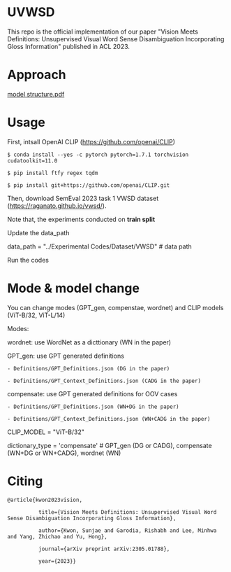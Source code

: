 # UVWSD
This repo is the official implementation of our paper "Vision Meets Definitions: Unsupervised Visual Word Sense Disambiguation Incorporating Gloss Information" published in ACL 2023.

# Approach
[model structure.pdf](https://github.com/soon91jae/UVWSD/files/11585432/model.structure.pdf)

# Usage
First, intsall OpenAI CLIP (https://github.com/openai/CLIP)

    $ conda install --yes -c pytorch pytorch=1.7.1 torchvision cudatoolkit=11.0

    $ pip install ftfy regex tqdm

    $ pip install git+https://github.com/openai/CLIP.git

Then, download SemEval 2023 task 1 VWSD dataset (https://raganato.github.io/vwsd/).

Note that, the experiments conducted on **train split**

Update the data_path 

data_path = "../Experimental Codes/Dataset/VWSD" # data path

Run the codes

# Mode & model change
You can change modes (GPT_gen, compenstae, wordnet) and CLIP models (ViT-B/32, ViT-L/14)

Modes: 

  wordnet: use WordNet as a dicttionary (WN in the paper)
  
  GPT_gen: use GPT generated definitions
  
    - Definitions/GPT_Definitions.json (DG in the paper)
    
    - Definitions/GPT_Context_Definitions.json (CADG in the paper)
    
  compensate: use GPT generated definitions for OOV cases 
  
    - Definitions/GPT_Definitions.json (WN+DG in the paper)
    
    - Definitions/GPT_Context_Definitions.json (WN+CADG in the paper)
    
CLIP_MODEL = "ViT-B/32"

dictionary_type = 'compensate' # GPT_gen (DG or CADG), compensate (WN+DG or WN+CADG), wordnet (WN)


# Citing
    @article{kwon2023vision,

              title={Vision Meets Definitions: Unsupervised Visual Word Sense Disambiguation Incorporating Gloss Information},

              author={Kwon, Sunjae and Garodia, Rishabh and Lee, Minhwa and Yang, Zhichao and Yu, Hong},

              journal={arXiv preprint arXiv:2305.01788},

              year={2023}}


